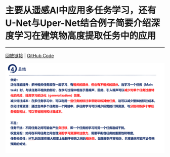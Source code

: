# 主要从遥感AI中应用多任务学习，还有U-Net与Uper-Net结合例子简要介绍深度学习在建筑物高度提取任务中的应用
------
[回放链接](https://meeting.tencent.com/v2/cloud-record/share?id=8feaeff9-c998-4464-b9cd-dc758ec403c4&from=3) | [GitHub Code](https://github.com/lauraset/BuildingHeightModel)

![替代文本](zhuyaoneirong.png)
